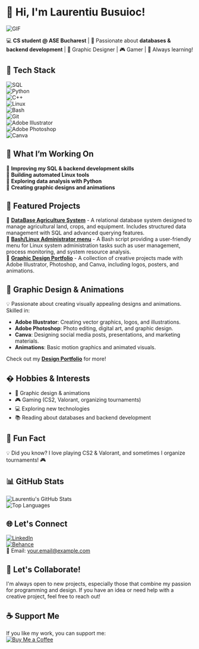 # 👋 Hi, I'm Laurentiu Busuioc!  
![GIF](https://media.giphy.com/media/qgQUggAC3Pfv687qPC/giphy.gif)  

💻 **CS student @ ASE Bucharest** | 💾 Passionate about **databases & backend development** | 🎨 Graphic Designer | 🎮 Gamer | 🚀 Always learning!  

## 🔧 Tech Stack  
![SQL](https://img.shields.io/badge/SQL-025E8C?style=for-the-badge&logo=sqlite&logoColor=white)  
![Python](https://img.shields.io/badge/Python-3776AB?style=for-the-badge&logo=python&logoColor=white)  
![C++](https://img.shields.io/badge/C++-00599C?style=for-the-badge&logo=c%2B%2B&logoColor=white)  
![Linux](https://img.shields.io/badge/Linux-FCC624?style=for-the-badge&logo=linux&logoColor=black)  
![Bash](https://img.shields.io/badge/Bash-121011?style=for-the-badge&logo=gnu-bash&logoColor=white)  
![Git](https://img.shields.io/badge/Git-F05032?style=for-the-badge&logo=git&logoColor=white)  
![Adobe Illustrator](https://img.shields.io/badge/Adobe%20Illustrator-FF9A00?style=for-the-badge&logo=adobe%20illustrator&logoColor=white)  
![Adobe Photoshop](https://img.shields.io/badge/Adobe%20Photoshop-31A8FF?style=for-the-badge&logo=adobe%20photoshop&logoColor=white)  
![Canva](https://img.shields.io/badge/Canva-00C4CC?style=for-the-badge&logo=canva&logoColor=white)  

## 🚀 What I’m Working On  
🔹 **Improving my SQL & backend development skills**  
🔹 **Building automated Linux tools**  
🔹 **Exploring data analysis with Python**  
🔹 **Creating graphic designs and animations**  

## 📌 Featured Projects  
🔹 [**DataBase Agriculture System**](#) - A relational database system designed to manage agricultural land, crops, and equipment. Includes structured data management with SQL and advanced querying features.  
🔹 [**Bash/Linux Administrator menu**](#) - A Bash script providing a user-friendly menu for Linux system administration tasks such as user management, process monitoring, and system resource analysis.  
🔹 [**Graphic Design Portfolio**](#) - A collection of creative projects made with Adobe Illustrator, Photoshop, and Canva, including logos, posters, and animations.  

## 🎨 Graphic Design & Animations  
💡 Passionate about creating visually appealing designs and animations. Skilled in:  
- **Adobe Illustrator**: Creating vector graphics, logos, and illustrations.  
- **Adobe Photoshop**: Photo editing, digital art, and graphic design.  
- **Canva**: Designing social media posts, presentations, and marketing materials.  
- **Animations**: Basic motion graphics and animated visuals.  

Check out my [**Design Portfolio**](#) for more!  

## � Hobbies & Interests  
- 🎨 Graphic design & animations  
- 🎮 Gaming (CS2, Valorant, organizing tournaments)  
- 💻 Exploring new technologies  
- 📚 Reading about databases and backend development  

## 🎯 Fun Fact  
💡 Did you know? I love playing CS2 & Valorant, and sometimes I organize tournaments! 🎮  

## 📊 GitHub Stats  
![Laurentiu's GitHub Stats](https://github-readme-stats.vercel.app/api?username=laurentiubusuioc&show_icons=true&theme=dark)  
![Top Languages](https://github-readme-stats.vercel.app/api/top-langs/?username=laurentiubusuioc&layout=compact&theme=dark)  

## 🌐 Let's Connect  
[![LinkedIn](https://img.shields.io/badge/LinkedIn-0077B5?style=for-the-badge&logo=linkedin&logoColor=white)](https://www.linkedin.com/in/laurentiubusuioc/)  
[![Behance](https://img.shields.io/badge/Behance-1769FF?style=for-the-badge&logo=behance&logoColor=white)](https://www.behance.net/laurentiubusuioc)  
📩 Email: your.email@example.com  

## 🤝 Let's Collaborate!  
I'm always open to new projects, especially those that combine my passion for programming and design. If you have an idea or need help with a creative project, feel free to reach out!  

## ☕ Support Me  
If you like my work, you can support me:  
[![Buy Me a Coffee](https://img.shields.io/badge/Buy%20Me%20a%20Coffee-FFDD00?style=for-the-badge&logo=buy-me-a-coffee&logoColor=black)](https://www.buymeacoffee.com/laurentiubusuioc)  
